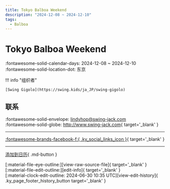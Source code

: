 ```yaml
---
title: Tokyo Balboa Weekend
description: "2024-12-08 ~ 2024-12-10"
tags:
  - Balboa
---
```


# Tokyo Balboa Weekend 

:fontawesome-solid-calendar-days: 2024-12-08 ~ 2024-12-10  
:fontawesome-solid-location-dot: 东京  

!!! info "组织者"

    [Swing Gigolo](https://swing.kids/ja_JP/swing-gigolo)  

## 联系

:fontawesome-solid-envelope: <lindyhop@swing-jack.com>  
:fontawesome-solid-globe: <http://www.swing-jack.com>{ target='_blank' }  

---

 [:fontawesome-brands-facebook-f:{ .ky_social_links_icon }](https://www.facebook.com/profile.php?id=100063004610645){ target='_blank' }

---

[添加到日历](https://swing.news/ics/zh-Hans/2024/ja_JP/tokyo-balboa-weekend-2024.ics){ .md-button }

<div class="ky_page_footer" markdown>
<div class="ky_page_footer_trailing" markdown="span">
[:material-file-eye-outline:][view-raw-source-file]{ target='_blank' }
[:material-file-edit-outline:][edit-info]{ target='_blank' }
</div>
<div class="ky_page_footer_leading" markdown="span">
[:material-clock-edit-outline: 2024-06-30 10:35 UTC][view-edit-history]{ .ky_page_footer_history_button target='_blank' }
</div>
</div>

[view-raw-source-file]: https://github.com/swingdance/events/blob/main/2024/ja_JP/tokyo-balboa-weekend-2024.json "查看原始源文件"
[edit-info]: https://github.com/swingdance/events/issues/new?assignees=&labels=update+event&projects=&template=03-update_entity.yml&title=%5B2024%2Fja_JP%5D%20Update%20Event%3A%20Tokyo%20Balboa%20Weekend&region=ja_JP&year=2024&id=tokyo-balboa-weekend-2024&name=Tokyo%20Balboa%20Weekend&org_id=swing-gigolo "编辑信息"

[view-edit-history]: https://github.com/swingdance/events/commits/main/2024/ja_JP/tokyo-balboa-weekend-2024.json "查看编辑历史"
